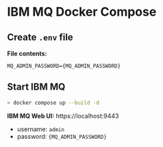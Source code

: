 # IBM MQ Docker Compose

## Create `.env` file

**File contents:**

```text
MQ_ADMIN_PASSWORD={MQ_ADMIN_PASSWORD}
```

## Start IBM MQ

```bash
> docker compose up --build -d
```

**IBM MQ Web UI:** https://localhost:9443

- username: `admin`
- password: `{MQ_ADMIN_PASSWORD}`
